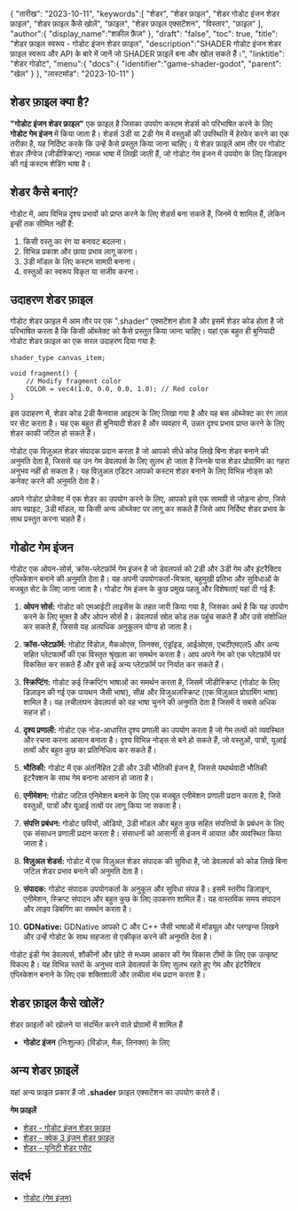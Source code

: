 {
"तारीख": "2023-10-11",
   "keywords":[
"शेडर",
"शेडर फ़ाइल",
"शेडर गोडोट इंजन शेडर फ़ाइल",
"शेडर फ़ाइल कैसे खोलें",
"फ़ाइल",
"शेडर फ़ाइल एक्सटेंशन",
"विस्तार",
"फ़ाइल"
],
   "author":{
"display_name":"शकील फ़ैज़"
},
"draft": "false",
"toc": true,
"title": "शेडर फ़ाइल स्वरूप - गोडोट इंजन शेडर फ़ाइल",
   "description":"SHADER गोडोट इंजन शेडर फ़ाइल स्वरूप और API के बारे में जानें जो SHADER फ़ाइलें बना और खोल सकते हैं।",
"linktitle": "शेडर गोडोट",
   "menu":{
      "docs":{
         "identifier":"game-shader-godot",
"parent": "खेल"
}
},
"लास्टमॉड": "2023-10-11"
}

## शेडर फ़ाइल क्या है?

**"गोडोट इंजन शेडर फ़ाइल"** एक फ़ाइल है जिसका उपयोग कस्टम शेडर्स को परिभाषित करने के लिए **गोडोट गेम इंजन** में किया जाता है। शेडर्स 3डी या 2डी गेम में वस्तुओं की उपस्थिति में हेरफेर करने का एक तरीका है, यह निर्दिष्ट करके कि उन्हें कैसे प्रस्तुत किया जाना चाहिए। ये शेडर फ़ाइलें आम तौर पर गोडोट शेडर लैंग्वेज (जीडीस्क्रिप्ट) नामक भाषा में लिखी जाती हैं, जो गोडोट गेम इंजन में उपयोग के लिए डिज़ाइन की गई कस्टम शेडिंग भाषा है।

## शेडर कैसे बनाएं?

गोडोट में, आप विभिन्न दृश्य प्रभावों को प्राप्त करने के लिए शेडर्स बना सकते हैं, जिनमें ये शामिल हैं, लेकिन इन्हीं तक सीमित नहीं हैं:

1. किसी वस्तु का रंग या बनावट बदलना।
2. विभिन्न प्रकाश और छाया प्रभाव लागू करना।
3. 3डी मॉडल के लिए कस्टम सामग्री बनाना।
4. वस्तुओं का स्वरूप विकृत या सजीव करना।

## उदाहरण शेडर फ़ाइल

गोडोट शेडर फ़ाइल में आम तौर पर एक ".shader" एक्सटेंशन होता है और इसमें शेडर कोड होता है जो परिभाषित करता है कि किसी ऑब्जेक्ट को कैसे प्रस्तुत किया जाना चाहिए। यहां एक बहुत ही बुनियादी गोडोट शेडर फ़ाइल का एक सरल उदाहरण दिया गया है:

```gdscript
shader_type canvas_item;

void fragment() {
    // Modify fragment color
    COLOR = vec4(1.0, 0.0, 0.0, 1.0); // Red color
}
```

इस उदाहरण में, शेडर कोड 2डी कैनवास आइटम के लिए लिखा गया है और यह बस ऑब्जेक्ट का रंग लाल पर सेट करता है। यह एक बहुत ही बुनियादी शेडर है और व्यवहार में, उन्नत दृश्य प्रभाव प्राप्त करने के लिए शेडर काफी जटिल हो सकते हैं।

गोडोट एक विज़ुअल शेडर संपादक प्रदान करता है जो आपको सीधे कोड लिखे बिना शेडर बनाने की अनुमति देता है, जिससे यह उन गेम डेवलपर्स के लिए सुलभ हो जाता है जिनके पास शेडर प्रोग्रामिंग का गहरा अनुभव नहीं हो सकता है। यह विज़ुअल एडिटर आपको कस्टम शेडर बनाने के लिए विभिन्न नोड्स को कनेक्ट करने की अनुमति देता है।

अपने गोडोट प्रोजेक्ट में एक शेडर का उपयोग करने के लिए, आपको इसे एक सामग्री से जोड़ना होगा, जिसे आप स्प्राइट, 3डी मॉडल, या किसी अन्य ऑब्जेक्ट पर लागू कर सकते हैं जिसे आप निर्दिष्ट शेडर प्रभाव के साथ प्रस्तुत करना चाहते हैं।

## गोडोट गेम इंजन

गोडोट एक ओपन-सोर्स, क्रॉस-प्लेटफ़ॉर्म गेम इंजन है जो डेवलपर्स को 2डी और 3डी गेम और इंटरैक्टिव एप्लिकेशन बनाने की अनुमति देता है। यह अपनी उपयोगकर्ता-मित्रता, बहुमुखी प्रतिभा और सुविधाओं के मजबूत सेट के लिए जाना जाता है। गोडोट गेम इंजन के कुछ प्रमुख पहलू और विशेषताएं यहां दी गई हैं:

1. **ओपन सोर्स:** गोडोट को एमआईटी लाइसेंस के तहत जारी किया गया है, जिसका अर्थ है कि यह उपयोग करने के लिए मुफ़्त है और ओपन सोर्स है। डेवलपर्स स्रोत कोड तक पहुंच सकते हैं और उसे संशोधित कर सकते हैं, जिससे यह अत्यधिक अनुकूलन योग्य हो जाता है।
    










2. **क्रॉस-प्लेटफ़ॉर्म:** गोडोट विंडोज़, मैकओएस, लिनक्स, एंड्रॉइड, आईओएस, एचटीएमएल5 और अन्य सहित प्लेटफार्मों की एक विस्तृत श्रृंखला का समर्थन करता है। आप अपने गेम को एक प्लेटफ़ॉर्म पर विकसित कर सकते हैं और इसे कई अन्य प्लेटफ़ॉर्म पर निर्यात कर सकते हैं।
    










3. **स्क्रिप्टिंग:** गोडोट कई स्क्रिप्टिंग भाषाओं का समर्थन करता है, जिसमें जीडीस्क्रिप्ट (गोडोट के लिए डिज़ाइन की गई एक पायथन जैसी भाषा), सी# और विजुअलस्क्रिप्ट (एक विज़ुअल प्रोग्रामिंग भाषा) शामिल है। यह लचीलापन डेवलपर्स को वह भाषा चुनने की अनुमति देता है जिसमें वे सबसे अधिक सहज हों।
    










4. **दृश्य प्रणाली:** गोडोट एक नोड-आधारित दृश्य प्रणाली का उपयोग करता है जो गेम तत्वों को व्यवस्थित और रचना करना आसान बनाता है। दृश्य विभिन्न नोड्स से बने हो सकते हैं, जो वस्तुओं, पात्रों, यूआई तत्वों और बहुत कुछ का प्रतिनिधित्व कर सकते हैं।
    










5. **भौतिकी:** गोडोट में एक अंतर्निहित 2डी और 3डी भौतिकी इंजन है, जिससे यथार्थवादी भौतिकी इंटरैक्शन के साथ गेम बनाना आसान हो जाता है।
    










6. **एनीमेशन:** गोडोट जटिल एनिमेशन बनाने के लिए एक मजबूत एनीमेशन प्रणाली प्रदान करता है, जिसे वस्तुओं, पात्रों और यूआई तत्वों पर लागू किया जा सकता है।
    










7. **संपत्ति प्रबंधन:** गोडोट छवियों, ऑडियो, 3डी मॉडल और बहुत कुछ सहित संपत्तियों के प्रबंधन के लिए एक संसाधन प्रणाली प्रदान करता है। संसाधनों को आसानी से इंजन में आयात और व्यवस्थित किया जाता है।
    










8. **विज़ुअल शेडर्स:** गोडोट में एक विज़ुअल शेडर संपादक की सुविधा है, जो डेवलपर्स को कोड लिखे बिना जटिल शेडर प्रभाव बनाने की अनुमति देता है।
    










9. **संपादक:** गोडोट संपादक उपयोगकर्ता के अनुकूल और सुविधा संपन्न है। इसमें स्तरीय डिज़ाइन, एनीमेशन, स्क्रिप्ट संपादन और बहुत कुछ के लिए उपकरण शामिल हैं। यह वास्तविक समय संपादन और लाइव डिबगिंग का समर्थन करता है।
    










10. **GDNative:** GDNative आपको C और C++ जैसी भाषाओं में मॉड्यूल और प्लगइन्स लिखने और उन्हें गोडोट के साथ सहजता से एकीकृत करने की अनुमति देता है।
    











गोडोट इंडी गेम डेवलपर्स, शौकीनों और छोटे से मध्यम आकार की गेम विकास टीमों के लिए एक उत्कृष्ट विकल्प है। यह विभिन्न स्तरों के अनुभव वाले डेवलपर्स के लिए सुलभ रहते हुए गेम और इंटरैक्टिव एप्लिकेशन बनाने के लिए एक शक्तिशाली और लचीला मंच प्रदान करता है।

## शेडर फ़ाइल कैसे खोलें?

शेडर फ़ाइलों को खोलने या संदर्भित करने वाले प्रोग्रामों में शामिल हैं

- **गोडोट इंजन** (निःशुल्क) (विंडोज़, मैक, लिनक्स) के लिए

## अन्य शेडर फ़ाइलें

यहां अन्य फ़ाइल प्रकार हैं जो **.shader** फ़ाइल एक्सटेंशन का उपयोग करते हैं।

**गेम फ़ाइलें**
- [शेडर - गोडोट इंजन शेडर फ़ाइल](/hi/गेम/शेडर-गोडोट/)
- [शेडर - क्वेक 3 इंजन शेडर फ़ाइल](/hi/गेम/शेडर-क्वेक/)
- [शेडर - यूनिटी शेडर एसेट](/hi/गेम/शेडर-यूनिटी/)

## संदर्भ
* [गोडोट (गेम इंजन)](https://en.wikipedia.org/wiki/Godot_(game_engine))

